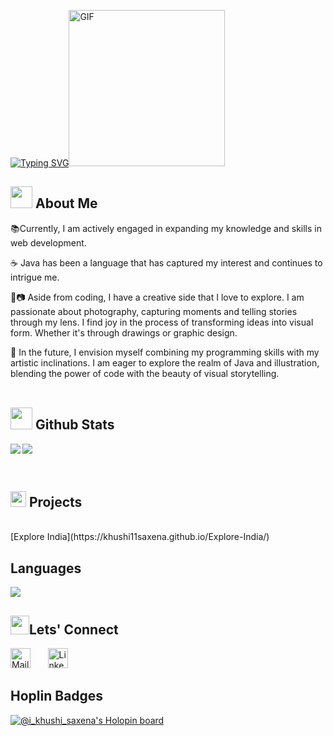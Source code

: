 <!-- Typed Script -->
[![Typing SVG](https://readme-typing-svg.demolab.com?font=Dancing+Script&size=60&pause=300&color=EEE8AA&center=true&vCenter=true&multiline=true&width=500&height=200&weight=200&lines=I'am+Khushi+)](https://git.io/typing-svg)<img src="https://steamuserimages-a.akamaihd.net/ugc/1631947648964785474/81CBA15178466DD47195A239232202E78987B714/?imw=637&imh=358&ima=fit&impolicy=Letterbox&imcolor=%23000000&letterbox=true" width="250px" alt="GIF"  align-item="center"> 
<br />

## <img src="https://vignette.wikia.nocookie.net/undertale/images/9/92/Giphy.gif/revision/latest?cb=20160614134158&path-prefix=pl" width="35"><b> About Me </b>
<p color=red>
📚Currently, I am actively engaged in expanding my knowledge and skills in web development. 

☕ Java has been a language that has captured my interest and continues to intrigue me.

🎨📷 Aside from coding, I have a creative side that I love to explore. I am passionate about photography, capturing moments and telling stories through my lens. I find joy in the process of transforming ideas into visual form. Whether it's through drawings or graphic design.

🌟 In the future, I envision myself combining my programming skills with my artistic inclinations. I am eager to explore the realm of Java and illustration, blending the power of code with the beauty of visual storytelling. <br><br>
</p>



## <img src="https://media.giphy.com/media/iY8CRBdQXODJSCERIr/giphy.gif" width="35"><b> Github Stats </b>
<p align="center">
  <div>
  <img align="left"src="https://github-readme-stats.vercel.app/api?username=khushi11saxena&count_private=true&show_icons=true&theme=material-palenight&hide_border=true&bg_color=1F222E"/>
  <img align="center" src="https://github-readme-streak-stats.herokuapp.com?user=khushi11saxena&theme=material-palenight&hide_border=true&fire=C77800&ring=7C2AE8&background=1F222E" />

  
</p>

<br>

## <img src="https://media2.giphy.com/media/QssGEmpkyEOhBCb7e1/giphy.gif?cid=ecf05e47a0n3gi1bfqntqmob8g9aid1oyj2wr3ds3mg700bl&rid=giphy.gif" width ="25"><b> Projects</b>

<br>
[Explore India](https://khushi11saxena.github.io/Explore-India/)


## <b> Languages</b>
 <img align="center" src="https://github-readme-stats.vercel.app/api/top-langs/?username=khushi11saxena&layout=compact&title_color=000&text_color=000&bg_color=EEE8AA" />
  </div>  
<!-- Social icons section -->

## <img src="https://media.tenor.com/images/22f42c11b612b041b4038573dca18a2d/tenor.gif" width="30"><b>Lets' Connect</b>
<p align="left">
   <a href="https://mail.google.com/mail/u/0/?tab=rm#inbox?compose=new&to=khushi.saxena.0811@gmail.com"><img width="32px" alt="Mail" title="Mail" src="https://upload.wikimedia.org/wikipedia/commons/4/4e/Gmail_Icon.png"/></a>
  &#8287;&#8287;&#8287;&#8287;&#8287;
  <a href="https://www.linkedin.com/in/khushi-saxena-542ba2216/"><img width="32px" alt="Linkedin" title="Linkedin" src="https://cdn.freebiesupply.com/logos/large/2x/linkedin-icon-logo-png-transparent.png"/></a>
  &#8287;&#8287;&#8287;&#8287;&#8287;
</p>

## Hoplin Badges

[![@i_khushi_saxena's Holopin board](https://holopin.me/i_khushi_saxena)](https://holopin.io/@i_khushi_saxena)
